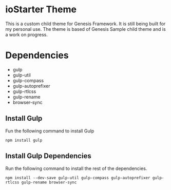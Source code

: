 # ioStarter Theme
This is a custom child theme for Genesis Framework. It is still being built for my personal use. The theme is based of Genesis Sample child theme and is a work on progress. 

# Dependencies 
- gulp
- gulp-util
- gulp-compass
- gulp-autoprefixer
- gulp-rtlcss
- gulp-rename
- browser-sync

## Install Gulp
Fun the following command to install Gulp
```
npm install gulp
```

## Install Gulp Dependencies
Run the following command to install the rest of the dependencies.
```
npm install --dev-save gulp-util gulp-compass gulp-autoprefixer gulp-rtlcss gulp-rename browser-sync
```


